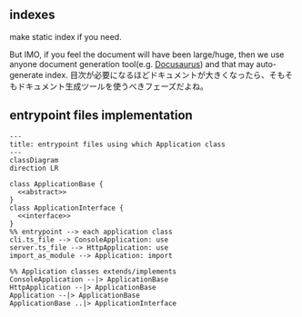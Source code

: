 ## indexes
make static index if you need.

But IMO, if you feel the document will have been large/huge, then we use anyone document generation tool(e.g. [Docusaurus](https://docusaurus.io/docs)) and that may auto-generate index.
目次が必要になるほどドキュメントが大きくなったら、そもそもドキュメント生成ツールを使うべきフェーズだよね。

## entrypoint files implementation

```mermaid
---
title: entrypoint files using which Application class
---
classDiagram
direction LR

class ApplicationBase {
  <<abstract>>
}
class ApplicationInterface {
  <<interface>>
}
%% entrypoint --> each application class
cli.ts_file --> ConsoleApplication: use
server.ts_file --> HttpApplication: use
import_as_module --> Application: import

%% Application classes extends/implements
ConsoleApplication --|> ApplicationBase
HttpApplication --|> ApplicationBase
Application --|> ApplicationBase
ApplicationBase ..|> ApplicationInterface
```

